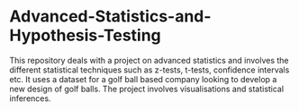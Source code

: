 # Advanced-Statistics-and-Hypothesis-Testing
This repository deals with a project on advanced statistics and involves the different statistical techniques such as z-tests, t-tests, confidence intervals etc. 
It uses a dataset for a golf ball based company looking to develop a new design of golf balls. The project involves visualisations and statistical inferences.
